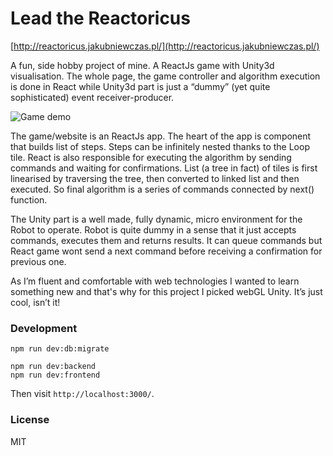 Lead the Reactoricus
=============

[http://reactoricus.jakubniewczas.pl/](http://reactoricus.jakubniewczas.pl/)

A fun, side hobby project of mine. A ReactJs game with Unity3d visualisation. The whole page, the game controller and algorithm execution is done in React while Unity3d part is just a “dummy” (yet quite sophisticated) event receiver-producer.

![Game demo](https://github.com/kubenstein/reactoricus/blob/master/src/frontend/assets/images/demo.gif?raw=true)

The game/website is an ReactJs app. The heart of the app is <AlgorithmEditor /> component that builds list of steps. Steps can be infinitely nested thanks to the Loop tile. React is also responsible for executing the algorithm by sending commands and waiting for confirmations. List (a tree in fact) of tiles is first linearised by traversing the tree, then converted to linked list and then executed. So final algorithm is a series of commands connected by next() function.

The Unity part is a well made, fully dynamic, micro environment for the Robot to operate. Robot is quite dummy in a sense that it just accepts commands, executes them and returns results. It can queue commands but React game wont send a next command before receiving a confirmation for previous one.

As I’m fluent and comfortable with web technologies I wanted to learn something new and that's why for this project I picked webGL Unity. It’s just cool, isn’t it!

### Development

```
npm run dev:db:migrate

npm run dev:backend
npm run dev:frontend
```
Then visit `http://localhost:3000/`.


### License
MIT
